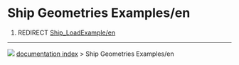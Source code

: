# Ship Geometries Examples/en
1.  REDIRECT [Ship_LoadExample/en](Ship_LoadExample/en.md)



---
![](images/Right_arrow.png) [documentation index](../README.md) > Ship Geometries Examples/en
